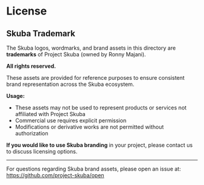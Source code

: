 # License

## Skuba Trademark

The Skuba logos, wordmarks, and brand assets in this directory are **trademarks** of Project Skuba (owned by Ronny Majani).

**All rights reserved.**

These assets are provided for reference purposes to ensure consistent brand representation across the Skuba ecosystem.

**Usage:**

- These assets may not be used to represent products or services not affiliated with Project Skuba
- Commercial use requires explicit permission
- Modifications or derivative works are not permitted without authorization

**If you would like to use Skuba branding** in your project, please contact us to discuss licensing options.

---

For questions regarding Skuba brand assets, please open an issue at:  
https://github.com/project-skuba/open
